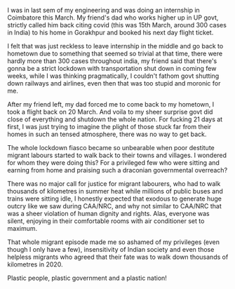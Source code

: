  I was in last sem of my engineering and was doing an internship in Coimbatore this March. My friend's dad who works higher up in UP govt, strictly called him back citing covid (this was 15th March, around 300 cases in India) to his home in Gorakhpur and booked his next day flight ticket.

I felt that was just reckless to leave internship in the middle and go back to hometown due to something that seemed so trivial at that time, there were hardly more than 300 cases throughout india, my friend said that there's gonna be a strict lockdown with transportation shut down in coming few weeks, while I was thinking pragmatically, I couldn't fathom govt shutting down railways and airlines, even then that was too stupid and moronic for me. 

After my friend left, my dad forced me to come back to my hometown, I took a flight back on 20 March. And voila to my sheer surprise govt did close of everything and shutdown the whole nation. For fucking 21 days at first, I was just trying to imagine the plight of those stuck far from their homes in such an tensed atmosphere, there was no way to get back.

The whole lockdown fiasco became so unbearable when poor destitute migrant labours started to walk back to their towns and villages. I wondered for whom they were doing this? For a privileged few who were sitting and earning from home and praising such a draconian governmental overreach?

There was no major call for justice for migrant labourers, who had to walk thousands of kilometres in summer heat while millions of public buses and trains were sitting idle, I honestly expected that exodous to generate huge outcry like we saw during CAA/NRC, and why not similar to CAA/NRC that was a sheer violation of human dignity and rights.
Alas, everyone was silent, enjoying in their comfortable rooms with air conditioner set to maximum.


That whole migrant episode made me so ashamed of my privileges (even though I only have a few), insensitivity of Indian society and even those helpless migrants who agreed that their fate was to walk down thousands of kilometres in 2020. 

Plastic people, plastic government and a plastic nation! 